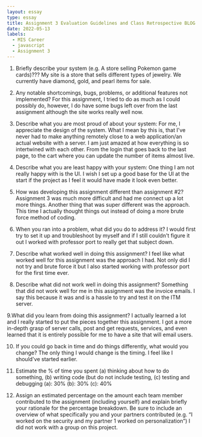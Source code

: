 ```yaml
---
layout: essay
type: essay
title: Assignment 3 Evaluation Guidelines and Class Retrospective BLOG
date: 2022-05-13
labels:
  - MIS Career
  - javascript
  - Assignment 3
---
```


1. Briefly describe your system (e.g. A store selling Pokemon game cards)???
My site is a store that sells different types of jewelry. We currently have diamond, gold, and pearl items for sale.

2. Any notable shortcomings, bugs, problems, or additional features not implemented?
For this assignment, I tried to do as much as I could possibly do, however, I do have some bugs left over from the last assignment although the site works really well now.

3. Describe what you are most proud of about your system:
For me, I appreciate the design of the system. What I mean by this is, that I've never had to make anything remotely close to a web application/an actual website with a server. I am just amazed at how everything is so intertwined with each other. From the login that goes back to the last page, to the cart where you can update the number of items almost live.

4. Describe what you are least happy with your system:
One thing I am not really happy with is the UI. I wish I set up a good base for the UI at the start if the project as I feel it would have made it look even better.

5. How was developing this assignment different than assignment #2?
Assignment 3 was much more difficult and had me connect up a lot more things. Another thing that was super different was the approach. This time I actually thought things out instead of doing a more brute force method of coding.

6. When you ran into a problem, what did you do to address it?
I would first try to set it up and troubleshoot by myself and if I still couldn't figure it out I worked with professor port to really get that subject down.

7. Describe what worked well in doing this assignment?
I feel like what worked well for this assignment was the approach I had. Not only did I not try and brute force it but I also started working with professor port for the first time ever.

8. Describe what did not work well in doing this assignment?
Something that did not work well for me in this assignment was the invoice emails. I say this because it was and is a hassle to try and test it on the ITM server.

9.What did you learn from doing this assignment?
I actually learned a lot and I really started to put the pieces together this assignment. I got a more in-depth grasp of server calls, post and get requests, services, and even learned that it is entirely possible for me to have a site that will email users.

10. If you could go back in time and do things differently, what would you change?
The only thing I would change is the timing. I feel like I should've started earlier.

11. Estimate the % of time you spent (a) thinking about how to do something, (b) writing code (but do not include testing, (c) testing and debugging
(a): 30%
(b): 30%
(c): 40%

12. Assign an estimated percentage on the amount each team member contributed to the assignment (including yourself) and explain briefly your rationale for the percentage breakdown. Be sure to include an overview of what specifically you and your partners contributed (e.g. “I worked on the security and my partner 1 worked on personalization”)
I did not work with a group on this project.

